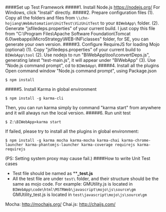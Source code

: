 ####Set up Test Framework
#####1. Install Node.js https://nodejs.org/ 
For Windows, click "Install" directly.
#####2. Prepare configuration files
(1). Copy all the folders and files from  `\\chn-hojiang\WebAutomation\UnitTest\VizUnitTest` to your `BIWebApp\` folder.
(2). Generate "jsfiledeps.properties" of your current build.
I just copy this file from "C:\Program Files\Apache Software Foundation\Tomcat 6.0\webapps\MicroStrategy\WEB-INF\classes" folder, for SE, you can generate your own version.
#####3. Configure RequireJS for loading Mojo (optional)
(1). Copy "jsfiledeps.properties" of your current build to `BIWebApp\tool`
(2). Use nodejs to run "BIWebApp\tool\convertDeps.js", generating latest "test-main.js", it will appear under "BIWebApp\"
(3). Use "Node.js command prompt", cd to `BIWebApp\`
#####4. Install all the plugins
Open command window "Node.js command prompt", using Package.json
```
$ npm install
```
#####5. Install Karma in global environment
```
$ npm install -g karma-cli
```
Then, you can run karma simply by command "karma start" from anywhere and it will always run the local version.
#####6. Run unit test
```
$ Z:\BIWebApp>karma start
```
If failed, please try to install all the plugins in global environment:
```
$ npm install -g karma mocha karma-mocha karma-chai karma-chrome-launcher karma-phantomjs-launcher karma-coverage requirejs karma-requirejs
```
(PS: Setting system proxy may cause fail.)
####How to write Unit Test cases
- Test file should be named as ****_test.js**
- All the test file are under `test\` folder, and their structure should be the same as mojo code. 
For example:
GMUtility.js is located in `BIWebApp\code\html\MSTRWeb\javascript\mojo\js\source\gm`
GMUtility_test.js is located in `test\javascript\mojo\js\source\gm`


Mocha: http://mochajs.org/
Chai.js: http://chaijs.com/
